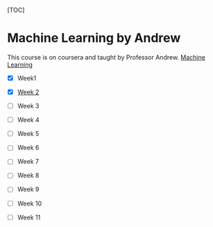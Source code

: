 [TOC]

# Machine Learning by Andrew

This course is on coursera and taught by Professor Andrew. [Machine Learning](https://www.coursera.org/learn/machine-learning/home/welcome)

- [x] Week1

- [x] [Week 2](https://github.com/403Unauthorized/machine-learning-by-andrew/tree/master/week2)
- [ ] Week 3
- [ ] Week 4
- [ ] Week 5
- [ ] Week 6
- [ ] Week 7
- [ ] Week 8
- [ ] Week 9
- [ ] Week 10
- [ ] Week 11